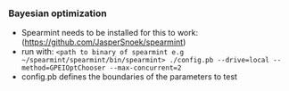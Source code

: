 ### Bayesian optimization

- Spearmint needs to be installed for this to work: (https://github.com/JasperSnoek/spearmint)
- run with: ```<path to binary of spearmint e.g ~/spearmint/spearmint/bin/spearmint> ./config.pb --drive=local --method=GPEIOptChooser --max-concurrent=2```
- config.pb defines the boundaries of the parameters to test
